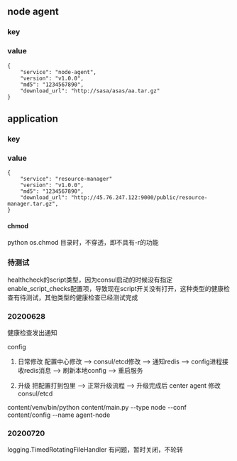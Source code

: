 ## node agent 
### key
### value
```
{
    "service": "node-agent",
    "version": "v1.0.0",
    "md5": "1234567890",
    "download_url": "http://sasa/asas/aa.tar.gz"
}
```

## application
### key
### value
```
{
    "service": "resource-manager"
    "version": "v1.0.0",
    "md5": "1234567890",
    "download_url": "http://45.76.247.122:9000/public/resource-manager.tar.gz",
}
```


#### chmod
python os.chmod 目录时，不穿透，即不具有-r的功能

### 待测试
healthcheck的script类型，因为consul启动的时候没有指定enable_script_checks配置项，导致现在script开关没有打开，这种类型的健康检查有待测试，其他类型的健康检查已经测试完成




### 20200628
健康检查发出通知

config
1. 日常修改
配置中心修改 --> consul/etcd修改 --> 通知redis --> config进程接收redis消息 --> 刷新本地config --> 重启服务

2. 升级
把配置打到包里 --> 正常升级流程 --> 升级完成后 center agent 修改consul/etcd 



content/venv/bin/python content/main.py --type node --conf content/config --name agent-node


### 20200720
logging.TimedRotatingFileHandler 有问题，暂时关闭，不轮转

